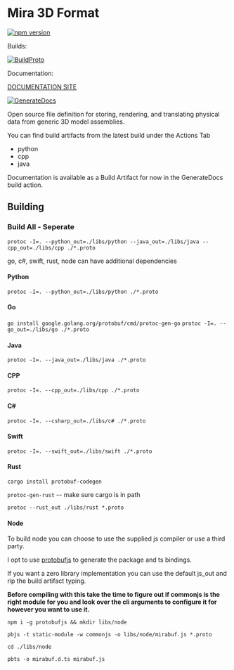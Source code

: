 # Mira 3D Format

[![npm version](https://badge.fury.io/js/mirabuf.svg)](https://badge.fury.io/js/mirabuf)

Builds:

[![BuildProto](https://github.com/HiceS/mirabuf/actions/workflows/proto_compile.yml/badge.svg)](https://github.com/HiceS/mirabuf/actions/workflows/proto_compile.yml)

Documentation:

[DOCUMENTATION SITE](https://www.mirabuf.dev/)

[![GenerateDocs](https://github.com/HiceS/mirabuf/actions/workflows/docs_gen.yml/badge.svg?branch=main)](https://github.com/HiceS/mirabuf/actions/workflows/docs_gen.yml)

Open source file definition for storing, rendering, and translating physical data from generic 3D model assemblies.

You can find build artifacts from the latest build under the Actions Tab

- python
- cpp
- java

Documentation is available as a Build Artifact for now in the GenerateDocs build action.

## Building

### Build All - Seperate

` protoc -I=. --python_out=./libs/python --java_out=./libs/java --cpp_out=./libs/cpp ./*.proto `

go, c#, swift, rust, node can have additional dependencies

#### Python

` protoc -I=. --python_out=./libs/python ./*.proto `

#### Go

` go install google.golang.org/protobuf/cmd/protoc-gen-go `
` protoc -I=. --go_out=./libs/go ./*.proto `

#### Java

` protoc -I=. --java_out=./libs/java ./*.proto `

#### CPP

` protoc -I=. --cpp_out=./libs/cpp ./*.proto `

#### C#

` protoc -I=. --csharp_out=./libs/c# ./*.proto `

#### Swift

` protoc -I=. --swift_out=./libs/swift ./*.proto `

#### Rust

`cargo install protobuf-codegen`

`protoc-gen-rust` -- make sure cargo is in path

`protoc --rust_out ./libs/rust *.proto`

#### Node

To build node you can choose to use the supplied js compiler or use a third party.

I opt to use [protobufjs](https://www.npmjs.com/package/protobufjs) to generate the package and ts bindings.

If you want a zero library implementation you can use the default js_out and rip the build artifact typing.

__Before compiling with this take the time to figure out if commonjs is the right module for you and look over the cli arguments to configure it for however you want to use it.__

`npm i -g protobufjs && mkdir libs/node`

`pbjs -t static-module -w commonjs -o libs/node/mirabuf.js *.proto`

`cd ./libs/node`

`pbts -o mirabuf.d.ts mirabuf.js`

